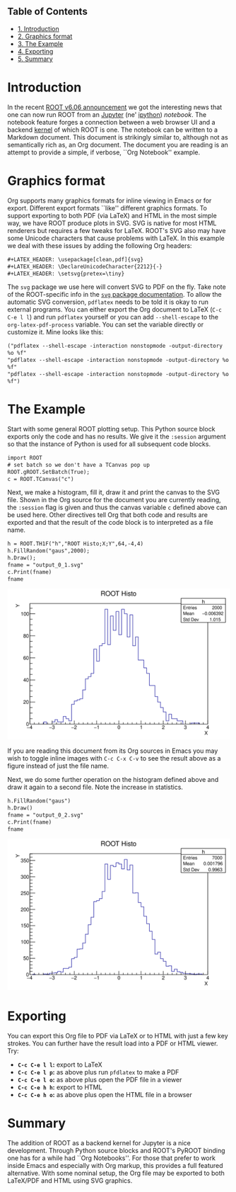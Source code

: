 <div id="table-of-contents">
<h2>Table of Contents</h2>
<div id="text-table-of-contents">
<ul>
<li><a href="#orgheadline1">1. Introduction</a></li>
<li><a href="#orgheadline2">2. Graphics format</a></li>
<li><a href="#orgheadline3">3. The Example</a></li>
<li><a href="#orgheadline4">4. Exporting</a></li>
<li><a href="#orgheadline5">5. Summary</a></li>
</ul>
</div>
</div>


# Introduction<a id="orgheadline1"></a>

In the recent [ROOT v6.06 announcement](https://root.cern.ch/root-has-its-jupyter-kernel) we got the interesting news that
one can now run ROOT from an [Jupyter](http://jupyter.org) (ne' [ipython](http://ipython.org)) *notebook*.  The
notebook feature forges a connection between a web browser UI and a
backend [kernel](https://github.com/ipython/ipython/wiki/IPython-kernels-for-other-languages) of which ROOT is one.  The notebook can be written to a
Markdown document.  This document is strikingly similar to, although
not as semantically rich as, an Org document.  The document you are
reading is an attempt to provide a simple, if verbose, \`\`Org Notebook''
example.

# Graphics format<a id="orgheadline2"></a>

Org supports many graphics formats for inline viewing in Emacs or for
export.  Different export formats \`\`like'' different graphics formats.
To support exporting to both PDF (via LaTeX) and HTML in the most
simple way, we have ROOT produce plots in SVG.  SVG is native for most
HTML renderers but requires a few tweaks for LaTeX.  ROOT's SVG also
may have some Unicode characters that cause problems with LaTeX.  In
this example we deal with these issues by adding the following Org
headers:

    #+LATEX_HEADER: \usepackage[clean,pdf]{svg}
    #+LATEX_HEADER: \DeclareUnicodeCharacter{2212}{-}
    #+LATEX_HEADER: \setsvg{pretex=\tiny}

The `svg` package we use here will convert SVG to PDF on the fly.
Take note of the ROOT-specific info in the [`svg` package documentation](http://ctan.uib.no/graphics/svg/svg.pdf).
To allow the automatic SVG conversion, `pdflatex` needs to be told it is
okay to run external programs.  You can either export the Org document
to LaTeX (`C-c C-e l l`) and run `pdflatex` yourself or you can add
`--shell-escape` to the `org-latex-pdf-process` variable.  You can set
the variable directly or customize it.  Mine looks like this:

    ("pdflatex --shell-escape -interaction nonstopmode -output-directory %o %f" 
    "pdflatex --shell-escape -interaction nonstopmode -output-directory %o %f" 
    "pdflatex --shell-escape -interaction nonstopmode -output-directory %o %f")

# The Example<a id="orgheadline3"></a>

Start with some general ROOT plotting setup.  This Python source block
exports only the code and has no results.  We give it the `:session`
argument so that the instance of Python is used for all subsequent
code blocks.

    import ROOT
    # set batch so we don't have a TCanvas pop up
    ROOT.gROOT.SetBatch(True);
    c = ROOT.TCanvas("c")

Next, we make a histogram, fill it, draw it and print the canvas to
the SVG file.  Shown in the Org source for the document you are
currently reading, the `:session` flag is given and thus the canvas
variable `c` defined above can be used here.  Other directives tell
Org that both code and results are exported and that the result of the
code block is to interpreted as a file name.  

    h = ROOT.TH1F("h","ROOT Histo;X;Y",64,-4,4)
    h.FillRandom("gaus",2000);
    h.Draw();
    fname = "output_0_1.svg"
    c.Print(fname)
    fname

![img](output_0_1.svg)

If you are reading this document from its Org sources in Emacs you may
wish to toggle inline images with `C-c C-x C-v` to see the result
above as a figure instead of just the file name.

Next, we do some further operation on the histogram defined above and
draw it again to a second file.  Note the increase in statistics.

    h.FillRandom("gaus")
    h.Draw()
    fname = "output_0_2.svg"
    c.Print(fname)
    fname

![img](output_0_2.svg)

# Exporting<a id="orgheadline4"></a>

You can export this Org file to PDF via LaTeX or to HTML with just a few key strokes.  You can further have the result load into a PDF or HTML viewer.  Try:

-   **`C-c C-e l l`:** export to LaTeX
-   **`C-c C-e l p`:** as above plus run `pfdlatex` to make a PDF
-   **`C-c C-e l o`:** as above plus open the PDF file in a viewer
-   **`C-c C-e h h`:** export to HTML
-   **`C-c C-e h o`:** as above plus open the HTML file in a browser

# Summary<a id="orgheadline5"></a>

The addition of ROOT as a backend kernel for Jupyter is a nice
development.  Through Python source blocks and ROOT's PyROOT binding
one has for a while had \`\`Org Notebooks''.  For those that prefer to
work inside Emacs and especially with Org markup, this provides a full
featured alternative.  With some nominal setup, the Org file may be
exported to both LaTeX/PDF and HTML using SVG graphics.
